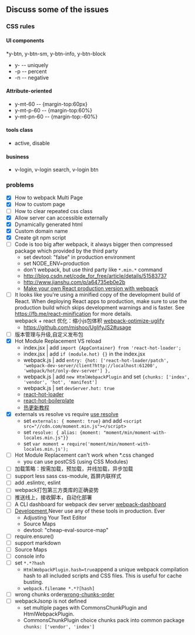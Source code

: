 ## Discuss some of the issues

### CSS rules

#### UI components

*y-btn, y-btn-sm, y-btn-info, y-btn-block
* y-   -- uniquely
* -p   -- percent
* -n   -- negative

#### Attribute-oriented

* y-mt-60      -- {margin-top:60px}
* y-mt-p-60    -- {margin-top:60%}
* y-mt-pn-60   -- {margin-top:-60%}

#### tools class 

* active, disable
 
#### business
 
* v-login, v-login search, v-login btn
  
### problems

- [x] How to webpack Multi Page
- [x] How to custom page
- [ ] How to clear repeated css class
- [x] Allow server can accessible externally
- [x] Dynamically generated html
- [x] Custom domain name 
- [x] Create git npm script
- [ ] Code is too big after webpack, it always bigger then compressed package which provided by the third party
    * set devtool: "false" in production environment
    * set NODE_ENV=production
    * don't webpack, but use third party like `*.min.*` command
    * http://blog.csdn.net/code_for_free/article/details/51583737
    * http://www.jianshu.com/p/a64735eb0e2b
    * [Make your own React production version with webpack][webpack-optimize-production]
- [ ] It looks like you're using a minified copy of the development build of React. 
      When deploying React apps to production, 
      make sure to use the production build which skips development warnings and is faster. 
      See https://fb.me/react-minification for more details.  
      webpack + react 优化：缩小js包体积 [webpack-optimize-uglify]
    * https://github.com/mishoo/UglifyJS2#usage  
- [ ] 版本管理与升级,自定义发布包
- [x] Hot Module Replacement VS reload 
    * index.jsx | add `import {AppContainer} from 'react-hot-loader';` 
    * index.jsx | add `if (module.hot) {}` in the index.jsx
    * webpack.js | add `entry: {hot: ['react-hot-loader/patch', 'webpack-dev-server/client?http://localhost:61200', 'webpack/hot/only-dev-server'] },`
    * webpack.js | add `new HtmlWebpackPlugin` and set `{chunks: ['index', 'vendor', 'hot', 'manifest']` 
    * webpack.js | set `devServer.hot: true`
    * [react-hot-loader][react-hot-loader]
    * [react-hot-boilerplate][react-hot-boilerplate]
    * [热更新教程][react-hot-tutorial]
- [x] externals vs resolve vs require [use resolve][webpack-optimize-resolve]
    * set `externals: { moment: true}` and add `<script src="//cdn.com/moment.min.js"></script>`
    * set `resolve: { alias: {moment: "moment/min/moment-with-locales.min.js"}}`
    * set `var moment = require('moment/min/moment-with-locales.min.js');`
- [ ] Hot Module Replacement can't work when *.css changed
    * you can use postCSS (using CSS Modules)
- [ ] 加载策略：按需加载，预加载，并线加载，异步加载
- [ ] support less sass css-module, 首屏内联样式    
- [ ] add .eslintrc, eslint
- [ ] webpack打包第三方类库的正确姿势
- [ ] 推送线上，接收脚本，自动化部署
- [ ] A CLI dashboard for webpack dev server [webpack-dashboard]
- [ ] [Development][webpack-development],Never use any of these tools in production. Ever
    * Adjusting Your Text Editor
    * Source Maps
    * devtool: "cheap-eval-source-map"
- [ ] require.ensure()    
- [ ] support markdown 
- [ ] Source Maps
- [ ] console info
- [ ] set `*.*?hash` 
    * `HtmlWebpackPlugin.hash=true`append a unique webpack compilation hash to all included scripts and CSS files. This is useful for cache busting.   
    * `webpack.filename *.*?[hash]`
- [ ] wrong chunks order[wrong-chunks-order]
- [ ] webpackJsonp is not defined
    * set multiple pages with CommonsChunkPlugin and HtmlWebpackPlugin.   
    * CommonsChunkPlugin choice chunks pack into common package  `chunks: ['vendor', 'index']`
    

    
[react-hot-loader]:https://github.com/gaearon/react-hot-loader
[react-hot-boilerplate]:https://github.com/gaearon/react-hot-boilerplate/tree/next
[react-hot-tutorial]:http://www.jianshu.com/p/941bfaf13be1
[webpack-dashboard]:https://github.com/FormidableLabs/webpack-dashboard
[webpack-development]:https://webpack.js.org/guides/development/
[webpack-optimize-resolve]:http://www.tuicool.com/articles/fQB3IjE
[webpack-optimize-uglify]:http://blog.csdn.net/code_for_free/article/details/51583737
[webpack-optimize-production]:http://dev.topheman.com/make-your-react-production-minified-version-with-webpack/
[wrong-chunks-order]:https://github.com/ampedandwired/html-webpack-plugin/issues/481
[template-option]:https://github.com/ampedandwired/html-webpack-plugin/blob/master/docs/template-option.md
